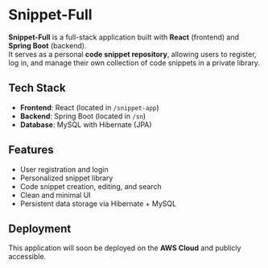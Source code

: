 # Snippet-Full

**Snippet-Full** is a full-stack application built with **React** (frontend) and **Spring Boot** (backend).  
It serves as a personal **code snippet repository**, allowing users to register, log in, and manage their own collection of code snippets in a private library.

##  Tech Stack

- **Frontend**: React (located in `/snippet-app`)
- **Backend**: Spring Boot (located in `/sn`)
- **Database**: MySQL with Hibernate (JPA)

##  Features

- User registration and login
- Personalized snippet library
- Code snippet creation, editing, and search
- Clean and minimal UI
- Persistent data storage via Hibernate + MySQL

##  Deployment

This application will soon be deployed on the **AWS Cloud** and publicly accessible.

